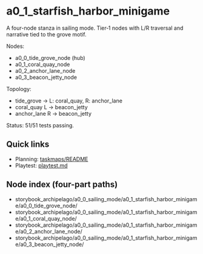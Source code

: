 # a0_1_starfish_harbor_minigame

A four-node stanza in sailing mode. Tier‑1 nodes with L/R traversal and narrative tied to the grove motif.

Nodes:

- a0_0_tide_grove_node (hub)
- a0_1_coral_quay_node
- a0_2_anchor_lane_node
- a0_3_beacon_jetty_node

Topology:

- tide_grove → L: coral_quay, R: anchor_lane
- coral_quay L → beacon_jetty
- anchor_lane R → beacon_jetty

Status: 51/51 tests passing.


## Quick links

- Planning: [taskmaps/README](./taskmaps/README.md)
- Playtest: [playtest.md](./playtest.md)

## Node index (four-part paths)

- storybook_archipelago/a0_0_sailing_mode/a0_1_starfish_harbor_minigame/a0_0_tide_grove_node/
- storybook_archipelago/a0_0_sailing_mode/a0_1_starfish_harbor_minigame/a0_1_coral_quay_node/
- storybook_archipelago/a0_0_sailing_mode/a0_1_starfish_harbor_minigame/a0_2_anchor_lane_node/
- storybook_archipelago/a0_0_sailing_mode/a0_1_starfish_harbor_minigame/a0_3_beacon_jetty_node/

